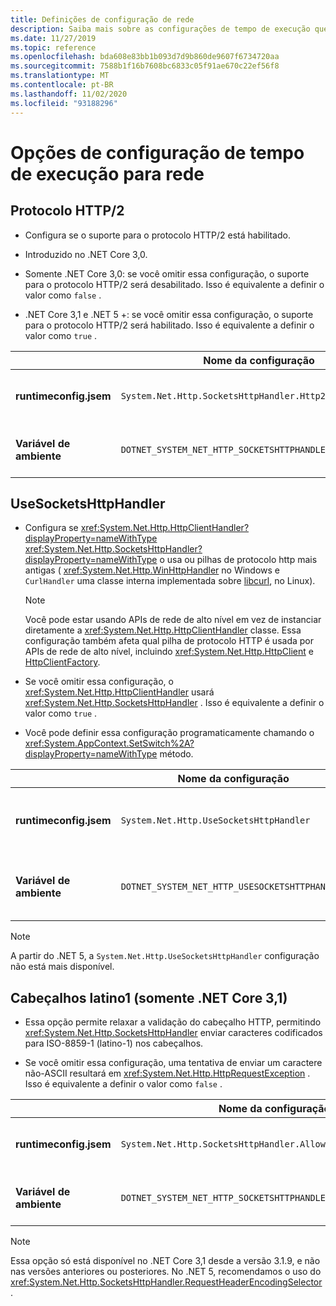 ```yaml
---
title: Definições de configuração de rede
description: Saiba mais sobre as configurações de tempo de execução que configuram a rede para aplicativos .NET Core.
ms.date: 11/27/2019
ms.topic: reference
ms.openlocfilehash: bda608e83bb1b093d7d9b860de9607f6734720aa
ms.sourcegitcommit: 7588b1f16b7608bc6833c05f91ae670c22ef56f8
ms.translationtype: MT
ms.contentlocale: pt-BR
ms.lasthandoff: 11/02/2020
ms.locfileid: "93188296"
---
```

# <a name="run-time-configuration-options-for-networking"></a>Opções de configuração de tempo de execução para rede

## <a name="http2-protocol"></a>Protocolo HTTP/2

- Configura se o suporte para o protocolo HTTP/2 está habilitado.

- Introduzido no .NET Core 3,0.

- Somente .NET Core 3,0: se você omitir essa configuração, o suporte para o protocolo HTTP/2 será desabilitado. Isso é equivalente a definir o valor como `false` .

- .NET Core 3,1 e .NET 5 +: se você omitir essa configuração, o suporte para o protocolo HTTP/2 será habilitado. Isso é equivalente a definir o valor como `true` .

| | Nome da configuração | Valores |
| - | - | - |
| **runtimeconfig.jsem** | `System.Net.Http.SocketsHttpHandler.Http2Support` | `false` -desabilitado<br/>`true` -habilitado |
| **Variável de ambiente** | `DOTNET_SYSTEM_NET_HTTP_SOCKETSHTTPHANDLER_HTTP2SUPPORT` | `0` -desabilitado<br/>`1` -habilitado |

## <a name="usesocketshttphandler"></a>UseSocketsHttpHandler

- Configura se <xref:System.Net.Http.HttpClientHandler?displayProperty=nameWithType> <xref:System.Net.Http.SocketsHttpHandler?displayProperty=nameWithType> o usa ou pilhas de protocolo http mais antigas ( <xref:System.Net.Http.WinHttpHandler> no Windows e `CurlHandler` uma classe interna implementada sobre [libcurl](https://curl.haxx.se/libcurl/), no Linux).

  > [!NOTE]
  > Você pode estar usando APIs de rede de alto nível em vez de instanciar diretamente a <xref:System.Net.Http.HttpClientHandler> classe. Essa configuração também afeta qual pilha de protocolo HTTP é usada por APIs de rede de alto nível, incluindo <xref:System.Net.Http.HttpClient> e [HttpClientFactory](/previous-versions/aspnet/hh995280(v=vs.118)).

- Se você omitir essa configuração, o <xref:System.Net.Http.HttpClientHandler> usará <xref:System.Net.Http.SocketsHttpHandler> . Isso é equivalente a definir o valor como `true` .

- Você pode definir essa configuração programaticamente chamando o <xref:System.AppContext.SetSwitch%2A?displayProperty=nameWithType> método.

| | Nome da configuração | Valores |
| - | - | - |
| **runtimeconfig.jsem** | `System.Net.Http.UseSocketsHttpHandler` | `true` – habilita o uso de <xref:System.Net.Http.SocketsHttpHandler><br/>`false` – habilita o uso do <xref:System.Net.Http.WinHttpHandler> no Windows ou [libcurl](https://curl.haxx.se/libcurl/) no Linux |
| **Variável de ambiente** | `DOTNET_SYSTEM_NET_HTTP_USESOCKETSHTTPHANDLER` | `1` – habilita o uso de <xref:System.Net.Http.SocketsHttpHandler><br/>`0` – habilita o uso do <xref:System.Net.Http.WinHttpHandler> no Windows ou [libcurl](https://curl.haxx.se/libcurl/) no Linux |

> [!NOTE]
> A partir do .NET 5, a `System.Net.Http.UseSocketsHttpHandler` configuração não está mais disponível.

## <a name="latin1-headers-net-core-31-only"></a>Cabeçalhos latino1 (somente .NET Core 3,1)

- Essa opção permite relaxar a validação do cabeçalho HTTP, permitindo <xref:System.Net.Http.SocketsHttpHandler> enviar caracteres codificados para ISO-8859-1 (latino-1) nos cabeçalhos.

- Se você omitir essa configuração, uma tentativa de enviar um caractere não-ASCII resultará em <xref:System.Net.Http.HttpRequestException> . Isso é equivalente a definir o valor como `false` .

| | Nome da configuração | Valores |
| - | - | - |
| **runtimeconfig.jsem** | `System.Net.Http.SocketsHttpHandler.AllowLatin1Headers` | `false` -desabilitado<br/>`true` -habilitado |
| **Variável de ambiente** | `DOTNET_SYSTEM_NET_HTTP_SOCKETSHTTPHANDLER_ALLOWLATIN1HEADERS` | `0` -desabilitado<br/>`1` -habilitado |

> [!NOTE]
> Essa opção só está disponível no .NET Core 3,1 desde a versão 3.1.9, e não nas versões anteriores ou posteriores. No .NET 5, recomendamos o uso do <xref:System.Net.Http.SocketsHttpHandler.RequestHeaderEncodingSelector> .
